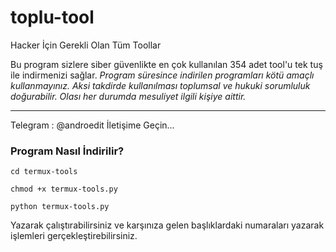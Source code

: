 # toplu-tool
Hacker İçin Gerekli Olan Tüm Toollar 


Bu program sizlere siber güvenlikte en çok kullanılan 354 adet tool'u tek tuş ile indirmenizi sağlar. _Program süresince indirilen programları kötü amaçlı kullanmayınız. Aksi takdirde kullanılması toplumsal ve hukuki sorumluluk doğurabilir. Olası her durumda mesuliyet ilgili kişiye aittir._

---

 Telegram : @androedit İletişime Geçin...

 

 

### Program Nasıl İndirilir?

`cd termux-tools`

`chmod +x termux-tools.py`

`python termux-tools.py`

Yazarak çalıştırabilirsiniz ve karşınıza gelen başlıklardaki numaraları yazarak işlemleri gerçekleştirebilirsiniz.

